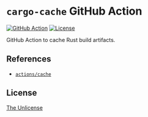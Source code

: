 # `cargo-cache` GitHub Action

[![GitHub Action](https://img.shields.io/github/actions/workflow/status/raviqqe/cargo-cache/test.yaml?branch=main&style=flat-square)](https://github.com/raviqqe/cargo-cache/actions)
[![License](https://img.shields.io/github/license/raviqqe/cargo-cache.svg?style=flat-square)](LICENSE)

GitHub Action to cache Rust build artifacts.

## References

- [`actions/cache`](https://github.com/actions/cache/blob/main/examples.md)

## License

[The Unlicense](UNLICENSE)
